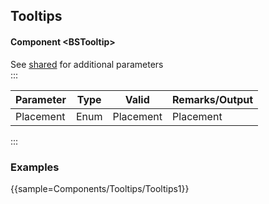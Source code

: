 ﻿## Tooltips

#### Component \<BSTooltip\>
See [shared](layout/shared) for additional parameters    
:::

| Parameter   | Type           | Valid          | Remarks/Output | 
|-------------|----------------|----------------|----------------|
| Placement   | Enum           | Placement      | Placement      | {.table-striped}

:::

### Examples

{{sample=Components/Tooltips/Tooltips1}}
